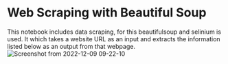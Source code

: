 # Web Scraping with Beautiful Soup
This notebook includes data scraping, for this beautifulsoup and selinium is used. It which takes a website URL as an input and extracts the information listed below as an output from that webpage.
![Screenshot from 2022-12-09 09-22-10](https://user-images.githubusercontent.com/48670935/206619410-29795165-0df6-45fa-827a-27ce1ced5e79.png)

